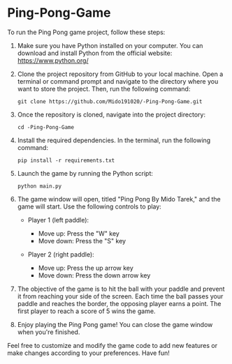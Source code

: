 ﻿# Ping-Pong-Game
To run the Ping Pong game project, follow these steps:

1. Make sure you have Python installed on your computer. You can download and install Python from the official website: https://www.python.org/

2. Clone the project repository from GitHub to your local machine. Open a terminal or command prompt and navigate to the directory where you want to store the project. Then, run the following command:

   ```
   git clone https://github.com/Mido191020/-Ping-Pong-Game.git
   ```

3. Once the repository is cloned, navigate into the project directory:

   ```
   cd -Ping-Pong-Game
   ```

4. Install the required dependencies. In the terminal, run the following command:

   ```
   pip install -r requirements.txt
   ```

5. Launch the game by running the Python script:

   ```
   python main.py
   ```

6. The game window will open, titled "Ping Pong By Mido Tarek," and the game will start. Use the following controls to play:

   - Player 1 (left paddle):
     - Move up: Press the "W" key
     - Move down: Press the "S" key

   - Player 2 (right paddle):
     - Move up: Press the up arrow key
     - Move down: Press the down arrow key

7. The objective of the game is to hit the ball with your paddle and prevent it from reaching your side of the screen. Each time the ball passes your paddle and reaches the border, the opposing player earns a point. The first player to reach a score of 5 wins the game.

8. Enjoy playing the Ping Pong game! You can close the game window when you're finished.

Feel free to customize and modify the game code to add new features or make changes according to your preferences. Have fun!
